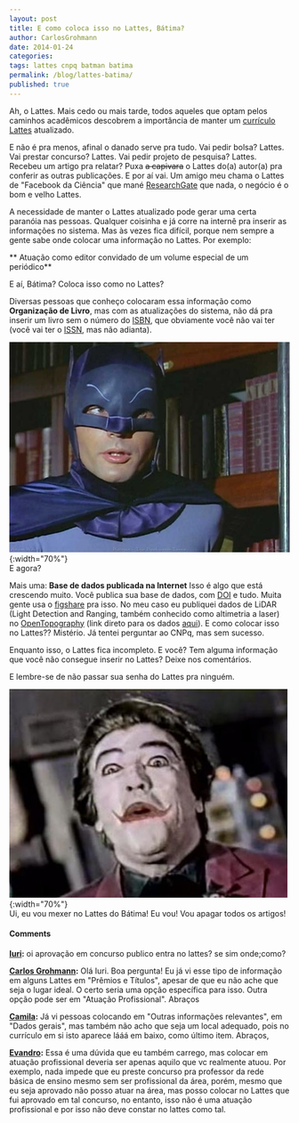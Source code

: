 ```yaml
---
layout: post
title: E como coloca isso no Lattes, Bátima?
author: CarlosGrohmann
date: 2014-01-24
categories: 
tags: lattes cnpq batman batima
permalink: /blog/lattes-batima/
published: true
---
```


Ah, o Lattes. Mais cedo ou mais tarde, todos aqueles que optam pelos caminhos acadêmicos descobrem a importância de manter um [currículo Lattes](http://lattes.cnpq.br) atualizado.   

E não é pra menos, afinal o danado serve pra tudo. Vai pedir bolsa? Lattes. Vai prestar concurso? Lattes. Vai pedir projeto de pesquisa? Lattes. Recebeu um artigo pra relatar? Puxa <del>a capivara</del> o Lattes do(a) autor(a) pra conferir as outras publicações. E por aí vai. Um amigo meu chama o Lattes de "Facebook da Ciência" que mané [ResearchGate](https://www.researchgate.net) que nada, o negócio é o bom e velho Lattes.   
 
A necessidade de manter o Lattes atualizado pode gerar uma certa paranóia nas pessoas. Qualquer coisinha e já corre na internê pra inserir as informações no sistema. Mas às vezes fica difícil, porque nem sempre a gente sabe onde colocar uma informação no Lattes. Por exemplo:   

** Atuação como editor convidado de um volume especial de um periódico**   

E aí, Bátima? Coloca isso como no Lattes?   

Diversas pessoas que conheço colocaram essa informação como **Organização de Livro**, mas com as atualizações do sistema, não dá pra inserir um livro sem o número do [ISBN](http://en.wikipedia.org/wiki/Isbn), que obviamente você não vai ter (você vai ter o [ISSN](http://en.wikipedia.org/wiki/International_Standard_Serial_Number), mas não adianta).  

![](/img/2-batman-adam-west-tumblr.jpg){:width="70%"}   
E agora?   

Mais uma: **Base de dados publicada na Internet** Isso é algo que está crescendo muito. Você publica sua base de dados, com [DOI](http://www.doi.org) e tudo. Muita gente usa o [figshare](http://figshare.com) pra isso. No meu caso eu publiquei dados de LiDAR (Light Detection and Ranging, também conhecido como altimetria a laser) no [OpenTopography](http://www.opentopography.org) (link direto para os dados [aqui](http://dx.doi.org/10.5069/G9DN430Z)). E como colocar isso no Lattes?? Mistério. Já tentei perguntar ao CNPq, mas sem sucesso.   

Enquanto isso, o Lattes fica incompleto. E você? Tem alguma informação que você não consegue inserir no Lattes? Deixe nos comentários.   

E lembre-se de não passar sua senha do Lattes pra ninguém.  

![](/img/1202915937_f.jpg){:width="70%"}  
Ui, eu vou mexer no Lattes do Bátima! Eu vou! Vou apagar todos os artigos!



#### Comments

**[Iuri](#14823 "2016-01-06 14:51:57"):** oi aprovação em concurso publico entra no lattes? se sim onde;como?

**[Carlos Grohmann](#14824 "2016-01-06 15:20:09"):** Olá Iuri. Boa pergunta! Eu já vi esse tipo de informação em alguns Lattes em "Prêmios e Títulos", apesar de que eu não ache que seja o lugar ideal. O certo seria uma opção específica para isso. Outra opção pode ser em "Atuação Profissional". Abraços

**[Camila](#15256 "2016-03-18 10:09:45"):** Já vi pessoas colocando em "Outras informações relevantes", em "Dados gerais", mas também não acho que seja um local adequado, pois no currículo em si isto aparece lááá em baixo, como último item. Abraços,

**[Evandro](#19570 "2018-12-11 14:11:42"):** Essa é uma dúvida que eu também carrego, mas colocar em atuação profissional deveria ser apenas aquilo que vc realmente atuou. Por exemplo, nada impede que eu preste concurso pra professor da rede básica de ensino mesmo sem ser profissional da área, porém, mesmo que eu seja aprovado não posso atuar na área, mas posso colocar no Lattes que fui aprovado em tal concurso, no entanto, isso não é uma atuação profissional e por isso não deve constar no lattes como tal.



